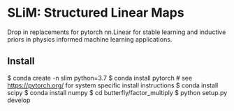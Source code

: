 # SLiM: Structured Linear Maps

Drop in replacements for pytorch nn.Linear for stable learning and inductive priors 
in physics informed machine learning applications.

## Install

$ conda create -n slim python=3.7
$ conda install pytorch # see https://pytorch.org/ for system specific install instructions
$ conda install scipy
$ conda install numpy
$ cd butterfly/factor_multiply
$ python setup.py develop